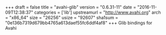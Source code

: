 +++
draft = false
title = "avahi-glib"
version = "0.6.31-11"
date = "2016-11-09T12:38:37"
categories = ['lib']
upstreamurl = "http://www.avahi.org"
arch = "x86_64"
size = "26256"
usize = "92607"
sha1sum = "0e136b7319d679bb4765a613daef55fc6ddf4af8"
+++
Glib bindings for Avahi